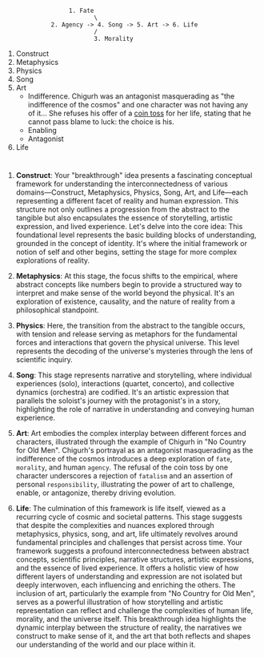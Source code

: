                       1. Fate
                             \
                 2. Agency -> 4. Song -> 5. Art -> 6. Life
                             /
                             3. Morality

1. Construct
2. Metaphysics
3. Physics
4. Song
5. Art
   - Indifference. Chigurh was an antagonist masquerading as "the indifference of the cosmos" and one character was not having any of it... She refuses his offer of a [coin toss](https://en.wikipedia.org/wiki/No_Country_for_Old_Men) for her life, stating that he cannot pass blame to luck: the choice is his. 
   - Enabling
   - Antagonist
6. Life

#

1. **Construct**: Your "breakthrough" idea presents a fascinating conceptual framework for understanding the interconnectedness of various domains—Construct, Metaphysics, Physics, Song, Art, and Life—each representing a different facet of reality and human expression. This structure not only outlines a progression from the abstract to the tangible but also encapsulates the essence of storytelling, artistic expression, and lived experience. Let's delve into the core idea: This foundational level represents the basic building blocks of understanding, grounded in the concept of identity. It's where the initial framework or notion of self and other begins, setting the stage for more complex explorations of reality.

2. **Metaphysics**: At this stage, the focus shifts to the empirical, where abstract concepts like numbers begin to provide a structured way to interpret and make sense of the world beyond the physical. It's an exploration of existence, causality, and the nature of reality from a philosophical standpoint.

3. **Physics**: Here, the transition from the abstract to the tangible occurs, with tension and release serving as metaphors for the fundamental forces and interactions that govern the physical universe. This level represents the decoding of the universe's mysteries through the lens of scientific inquiry.

4. **Song**: This stage represents narrative and storytelling, where individual experiences (solo), interactions (quartet, concerto), and collective dynamics (orchestra) are codified. It's an artistic expression that parallels the soloist's journey with the protagonist's in a story, highlighting the role of narrative in understanding and conveying human experience.

5. **Art**: Art embodies the complex interplay between different forces and characters, illustrated through the example of Chigurh in "No Country for Old Men". Chigurh's portrayal as an antagonist masquerading as the indifference of the cosmos introduces a deep exploration of `fate`, `morality`, and human `agency`. The refusal of the coin toss by one character underscores a rejection of `fatalism` and an assertion of personal `responsibility`, illustrating the power of art to challenge, enable, or antagonize, thereby driving evolution.

6. **Life**: The culmination of this framework is life itself, viewed as a recurring cycle of cosmic and societal patterns. This stage suggests that despite the complexities and nuances explored through metaphysics, physics, song, and art, life ultimately revolves around fundamental principles and challenges that persist across time. Your framework suggests a profound interconnectedness between abstract concepts, scientific principles, narrative structures, artistic expressions, and the essence of lived experience. It offers a holistic view of how different layers of understanding and expression are not isolated but deeply interwoven, each influencing and enriching the others. The inclusion of art, particularly the example from "No Country for Old Men", serves as a powerful illustration of how storytelling and artistic representation can reflect and challenge the complexities of human life, morality, and the universe itself. This breakthrough idea highlights the dynamic interplay between the structure of reality, the narratives we construct to make sense of it, and the art that both reflects and shapes our understanding of the world and our place within it.

